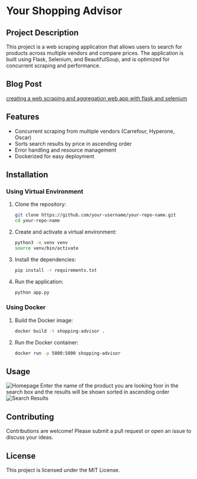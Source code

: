 # Your Shopping Advisor

## Project Description
This project is a web scraping application that allows users to search for products across multiple vendors and compare prices. The application is built using Flask, Selenium, and BeautifulSoup, and is optimized for concurrent scraping and performance.

## Blog Post
[creating a web scraping and aggregation web app with flask and selenium](https://medium.com/@mohamedelshirbiny23/creating-a-web-scraping-and-aggregation-web-app-with-flask-and-selenium-dce73b6d49a1)


## Features
- Concurrent scraping from multiple vendors (Carrefour, Hyperone, Oscar)
- Sorts search results by price in ascending order
- Error handling and resource management
- Dockerized for easy deployment

## Installation

### Using Virtual Environment

1. Clone the repository:
    ```sh
    git clone https://github.com/your-username/your-repo-name.git
    cd your-repo-name
    ```

2. Create and activate a virtual environment:
    ```sh
    python3 -m venv venv
    source venv/bin/activate
    ```

3. Install the dependencies:
    ```sh
    pip install -r requirements.txt
    ```

4. Run the application:
    ```sh
    python app.py
    ```

### Using Docker

1. Build the Docker image:
    ```sh
    docker build -t shopping-advisor .
    ```

2. Run the Docker container:
    ```sh
    docker run -p 5000:5000 shopping-advisor
    ```
## Usage
![Homepage](static/images/homepage.png)
Enter the name of the product you are looking foor in the search box and the results will be shown sorted in ascending order
![Search Results](static/images/results_page.png)

## Contributing
Contributions are welcome! Please submit a pull request or open an issue to discuss your ideas.

## License
This project is licensed under the MIT License.
